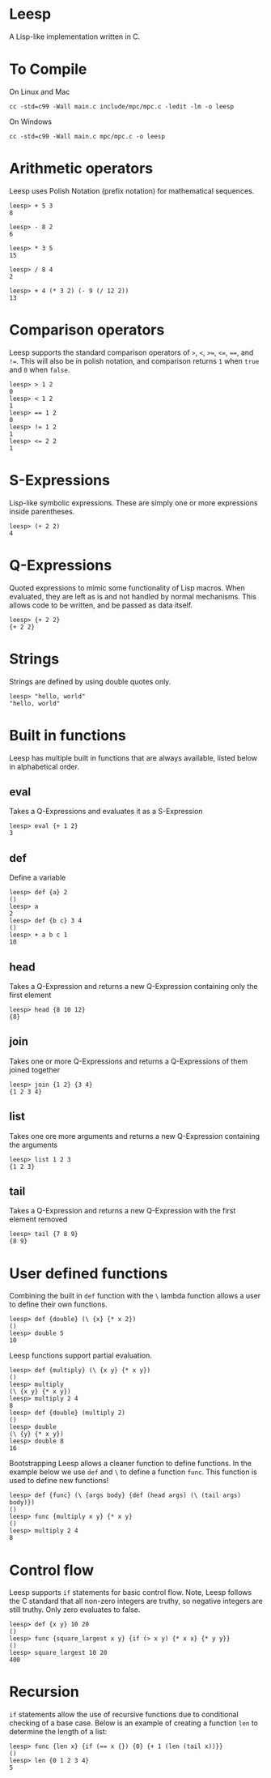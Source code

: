 # Leesp  
A Lisp-like implementation written in C. 

# To Compile
On Linux and Mac
```
cc -std=c99 -Wall main.c include/mpc/mpc.c -ledit -lm -o leesp
```
On Windows
```
cc -std=c99 -Wall main.c mpc/mpc.c -o leesp
```

# Arithmetic operators
Leesp uses Polish Notation (prefix notation) for mathematical sequences. 
```
leesp> + 5 3
8

leesp> - 8 2
6

leesp> * 3 5
15

leesp> / 8 4
2

leesp> + 4 (* 3 2) (- 9 (/ 12 2))
13
```

# Comparison operators
Leesp supports the standard comparison operators of `>`, `<`, `>=`, `<=`, `==`, and `!=`. This will also be in polish notation, and comparison returns `1` when `true` and `0` when `false`.
```
leesp> > 1 2
0
leesp> < 1 2
1
leesp> == 1 2
0
leesp> != 1 2
1
leesp> <= 2 2
1
```

# S-Expressions
Lisp-like symbolic expressions. These are simply one or more expressions inside parentheses.
```
leesp> (+ 2 2)
4
```

# Q-Expressions
Quoted expressions to mimic some functionality of Lisp macros. When evaluated, they are left as is and not handled by normal mechanisms. This allows code to be written, and be passed as data itself.
```
leesp> {+ 2 2}
{+ 2 2}
```

# Strings
Strings are defined by using double quotes only.
```
leesp> "hello, world"
"hello, world"
```

# Built in functions
Leesp has multiple built in functions that are always available, listed below in alphabetical order.

## eval
Takes a Q-Expressions and evaluates it as a S-Expression
```
leesp> eval {+ 1 2}
3
```

## def
Define a variable
```
leesp> def {a} 2
()
leesp> a
2
leesp> def {b c} 3 4
()
leesp> + a b c 1
10
```

## head
Takes a Q-Expression and returns a new Q-Expression containing only the first element
```
leesp> head {8 10 12}
{8}
```

## join
Takes one or more Q-Expressions and returns a Q-Expressions of them joined together
```
leesp> join {1 2} {3 4}
{1 2 3 4}
```

## list
Takes one ore more arguments and returns a new Q-Expression containing the arguments
```
leesp> list 1 2 3
{1 2 3}
```

## tail
Takes a Q-Expression and returns a new Q-Expression with the first element removed
```
leesp> tail {7 8 9}
{8 9}
```

# User defined functions
Combining the built in `def` function with the `\` lambda function allows a user to define their own functions.
```
leesp> def {double} (\ {x} {* x 2})
()
leesp> double 5
10
```
Leesp functions support partial evaluation.
```
leesp> def {multiply} (\ {x y} {* x y})
()
leesp> multiply
(\ {x y} {* x y})
leesp> multiply 2 4
8
leesp> def {double} (multiply 2)
()
leesp> double
(\ {y} {* x y})
leesp> double 8
16
```
Bootstrapping Leesp allows a cleaner function to define functions. In the example below we use `def` and `\` to define a function `func`. This function is used to define new functions!
```
leesp> def {func} (\ {args body} {def (head args) (\ (tail args) body)})
()
leesp> func {multiply x y} {* x y}
()
leesp> multiply 2 4
8
```

# Control flow
Leesp supports `if` statements for basic control flow. Note, Leesp follows the C standard that all non-zero integers are truthy, so negative integers are still truthy. Only zero evaluates to false.
```
leesp> def {x y} 10 20
()
leesp> func {square_largest x y} {if (> x y) {* x x} {* y y}}
()
leesp> square_largest 10 20
400
```

# Recursion
`if` statements allow the use of recursive functions due to conditional checking of a base case. Below is an example of creating a function `len` to determine the length of a list:
```
leesp> func {len x} {if (== x {}) {0} {+ 1 (len (tail x))}}
()
leesp> len {0 1 2 3 4}
5
```

